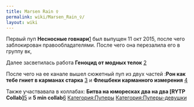 ```yaml
---
title: Marsen Rain ♀
permalink: wiki/Marsen_Rain_♀/
layout: wiki
---
```


Первый пуп **Несносные
говнари**[1](https://www.youtube.com/watch?v=CC0FtzWBBmk) был выпущен 11
окт 2015, после чего заблокирован правообладателями. После чего она
перезалила его в группу вк,

Далее засветилась работа **Геноцид от модных телок**
[2](https://www.youtube.com/watch?v=SQLZLSe5Xrc&t)

После чего на ее канале вышел сюжетный пуп из двух частей :**Рон как
тебе гниет в карманах старка**
[3](https://www.youtube.com/watch?v=DhDIDEKoeT8&t) и **Флешбеки
карманного измерения** [4](https://www.youtube.com/watch?v=JQcTAFku8dE)

Также участвавала в коллабах: **Битва на юморесках два на два \[RYTP
Collab\]**[5](https://www.youtube.com/watch?v=NBLPz8HU9-w) и **5 min
collab**[6](https://www.youtube.com/watch?v=l4ddzevXZJ8)
[Категория:Пуперы](Категория:Пуперы "wikilink")
[Категория:Пуперы-девушки](Категория:Пуперы-девушки "wikilink")
